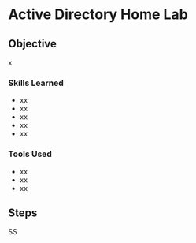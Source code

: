 # Active Directory Home Lab

## Objective

x

### Skills Learned

- xx
- xx
- xx
- xx
- xx

### Tools Used

- xx
- xx
- xx

## Steps
SS 

